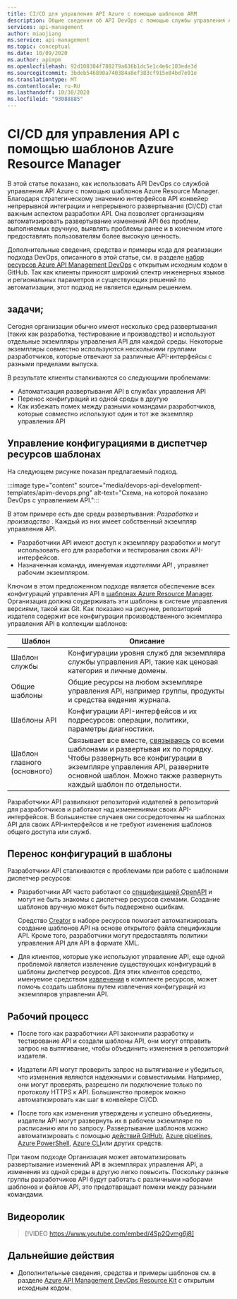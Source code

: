 ```yaml
---
title: CI/CD для управления API Azure с помощью шаблонов ARM
description: Общие сведения об API DevOps с помощью службы управления API Azure использование шаблонов Azure Resource Manager для управления развертываниями API в конвейере CI/CD
services: api-management
author: miaojiang
ms.service: api-management
ms.topic: conceptual
ms.date: 10/09/2020
ms.author: apimpm
ms.openlocfilehash: 92d108304f788279a636b1dc5e1c4e6c103ede3d
ms.sourcegitcommit: 3bdeb546890a740384a8ef383cf915e84bd7e91e
ms.translationtype: MT
ms.contentlocale: ru-RU
ms.lasthandoff: 10/30/2020
ms.locfileid: "93088885"
---
```

# <a name="cicd-for-api-management-using-azure-resource-manager-templates"></a>CI/CD для управления API с помощью шаблонов Azure Resource Manager

В этой статье показано, как использовать API DevOps со службой управления API Azure с помощью шаблонов Azure Resource Manager. Благодаря стратегическому значению интерфейсов API конвейер непрерывной интеграции и непрерывного развертывания (CI/CD) стал важным аспектом разработки API. Она позволяет организациям автоматизировать развертывание изменений API без проблем, выполняемых вручную, выявлять проблемы ранее и в конечном итоге предоставлять пользователям более высокую ценность. 

Дополнительные сведения, средства и примеры кода для реализации подхода DevOps, описанного в этой статье, см. в разделе [набор ресурсов Azure API Management DevOps](https://github.com/Azure/azure-api-management-devops-resource-kit) с открытым исходным кодом в GitHub. Так как клиенты приносят широкий спектр инженерных языков и региональных параметров и существующих решений по автоматизации, этот подход не является единым решением.

## <a name="the-problem"></a>задачи;

Сегодня организации обычно имеют несколько сред развертывания (таких как разработка, тестирование и производство) и используют отдельные экземпляры управления API для каждой среды. Некоторые экземпляры совместно используются несколькими группами разработчиков, которые отвечают за различные API-интерфейсы с разными пределами выпуска.

В результате клиенты сталкиваются со следующими проблемами:

* Автоматизация развертывания API в службах управления API
* Перенос конфигураций из одной среды в другую
* Как избежать помех между разными командами разработчиков, которые совместно используют один и тот же экземпляр управления API

## <a name="manage-configurations-in-resource-manager-templates"></a>Управление конфигурациями в диспетчер ресурсов шаблонах

На следующем рисунке показан предлагаемый подход. 

:::image type="content" source="media/devops-api-development-templates/apim-devops.png" alt-text="Схема, на которой показано DevOps с управлением API.":::

В этом примере есть две среды развертывания: *Разработка* и *производство* . Каждый из них имеет собственный экземпляр управления API. 

* Разработчики API имеют доступ к экземпляру разработки и могут использовать его для разработки и тестирования своих API-интерфейсов. 
* Назначенная команда, именуемая *издателями API* , управляет рабочим экземпляром.

Ключом в этом предложенном подходе является обеспечение всех конфигураций управления API в [шаблонах Azure Resource Manager](../azure-resource-manager/resource-group-authoring-templates.md). Организация должна соудерживать эти шаблоны в системе управления версиями, такой как Git. Как показано на рисунке, репозиторий издателя содержит все конфигурации производственного экземпляра управления API в коллекции шаблонов:

|Шаблон  |Описание  |
|---------|---------|
|Шаблон службы     | Конфигурации уровня служб для экземпляра службы управления API, такие как ценовая категория и личные домены.         |
|Общие шаблоны     |  Общие ресурсы на любом экземпляре управления API, например группы, продукты и средства ведения журнала.    |
|Шаблоны API     |  Конфигурации API-интерфейсов и их подресурсов: операции, политики, параметры диагностики.        |
|Шаблон главного (основного)     |   Связывает все вместе, [связываясь](../azure-resource-manager/resource-group-linked-templates.md) со всеми шаблонами и развертывая их по порядку. Чтобы развернуть все конфигурации в экземпляре управления API, разверните основной шаблон. Можно также развернуть каждый шаблон по отдельности.       |

Разработчики API развилкают репозиторий издателей в репозиторий для разработчиков и работают над изменениями своих API-интерфейсов. В большинстве случаев они сосредоточены на шаблонах API для своих API-интерфейсов и не требуют изменения шаблонов общего доступа или служб.

## <a name="migrate-configurations-to-templates"></a>Перенос конфигураций в шаблоны
Разработчики API сталкиваются с проблемами при работе с шаблонами диспетчер ресурсов:

* Разработчики API часто работают со [спецификацией OpenAPI](https://github.com/OAI/OpenAPI-Specification) и могут не быть знакомы с диспетчер ресурсов схемами. Создание шаблонов вручную может быть подвержено ошибкам. 

   Средство [Creator](https://github.com/Azure/azure-api-management-devops-resource-kit/blob/master/src/APIM_ARMTemplate/README.md#Creator) в наборе ресурсов помогает автоматизировать создание шаблонов API на основе открытого файла спецификации API. Кроме того, разработчики могут предоставлять политики управления API для API в формате XML. 

* Для клиентов, которые уже используют управление API, еще одной проблемой является извлечение существующих конфигураций в шаблоны диспетчер ресурсов. Для этих клиентов средство, именуемое средством [извлечения](https://github.com/Azure/azure-api-management-devops-resource-kit/blob/master/src/APIM_ARMTemplate/README.md#extractor) в комплекте ресурсов, может помочь создать шаблоны путем извлечения конфигураций из экземпляров управления API.  

## <a name="workflow"></a>Рабочий процесс

* После того как разработчики API закончили разработку и тестирование API и создали шаблоны API, они могут отправить запрос на вытягивание, чтобы объединить изменения в репозиторий издателя. 

* Издатели API могут проверить запрос на вытягивание и убедиться, что изменения являются надежными и совместимыми. Например, они могут проверять, разрешено ли подключение только по протоколу HTTPS к API. Большинство проверок можно автоматизировать как шаг в конвейере CI/CD.

* После того как изменения утверждены и успешно объединены, издатели API могут развернуть их в рабочем экземпляре по расписанию или по запросу. Развертывание шаблонов можно автоматизировать с помощью [действий GitHub](https://github.com/Azure/apimanagement-devops-samples), [Azure pipelines](/azure/devops/pipelines), [Azure PowerShell](../azure-resource-manager/templates/deploy-powershell.md), [Azure CLI](../azure-resource-manager/templates/deploy-cli.md)или других средств.


При таком подходе Организация может автоматизировать развертывание изменений API в экземплярах управления API, а изменения из одной среды в другую легко повысить. Поскольку разные группы разработчиков API будут работать с различными наборами шаблонов и файлов API, это предотвращает помехи между разными командами.

## <a name="video"></a>Видеоролик

> [!VIDEO https://www.youtube.com/embed/4Sp2Qvmg6j8]

## <a name="next-steps"></a>Дальнейшие действия

- Дополнительные сведения, средства и примеры шаблонов см. в разделе [Azure API Management DevOps Resource Kit](https://github.com/Azure/azure-api-management-devops-resource-kit) с открытым исходным кодом.
